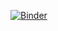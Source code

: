 [![Binder](https://mybinder.org/badge_logo.svg)](https://mybinder.org/v2/gh/ccss-rs/python-bootcamp/HEAD?labpath=intro.ipynb)
